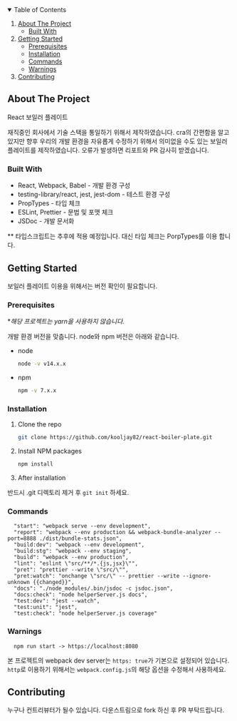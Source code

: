 <!-- TABLE OF CONTENTS -->
<details open="open">
  <summary>Table of Contents</summary>
  <ol>
    <li>
      <a href="#about-the-project">About The Project</a>
      <ul>
        <li><a href="#built-with">Built With</a></li>
      </ul>
    </li>
    <li>
      <a href="#getting-started">Getting Started</a>
      <ul>
        <li><a href="#prerequisites">Prerequisites</a></li>
        <li><a href="#installation">Installation</a></li>
        <li><a href="#commands">Commands</a></li>
        <li><a href="#installation">Warnings</a></li>
      </ul>
    </li>
    <li><a href="#contributing">Contributing</a></li>
  
  </ol>
</details>

<!-- ABOUT THE PROJECT -->

## About The Project

React 보일러 플레이트

재직중인 회사에서 기술 스택을 통일하기 위해서 제작하였습니다. cra의 간편함을 알고 있지만 향후 우리의 개발 환경을 자유롭게 수정하기 위해서 의미없을 수도 있는 보일러 플레이트를 제작하였습니다. 오류가 발생하면 리포트와 PR 감사히 받겠습니다.

### Built With

- React, Webpack, Babel - 개발 환경 구성
- testing-library/react, jest, jest-dom - 테스트 환경 구성
- PropTypes - 타입 체크
- ESLint, Prettier - 문법 및 포맷 체크
- JSDoc - 개발 문서화

\*\* 타입스크립트는 추후에 적용 예정입니다. 대신 타입 체크는 PorpTypes를 이용 합니다.

<!-- GETTING STARTED -->

## Getting Started

보일러 플레이트 이용을 위해서는 버전 확인이 필요합니다.

### Prerequisites

\*_해당 프로젝트는 yarn을 사용하지 않습니다._

개발 환경 버전을 맞춥니다. node와 npm 버전은 아래와 같습니다.

- node

  ```sh
  node -v v14.x.x
  ```

- npm
  ```sh
  npm -v 7.x.x
  ```

### Installation

1. Clone the repo
   ```sh
   git clone https://github.com/kooljay82/react-boiler-plate.git
   ```
2. Install NPM packages
   ```sh
   npm install
   ```
3. After installation

반드시 .git 디렉토리 제거 후 `git init` 하세요.

<!-- COMMANDS -->

### Commands

```
  "start": "webpack serve --env development",
  "report": "webpack --env production && webpack-bundle-analyzer --port=8888 ./dist/bundle-stats.json",
  "build:dev": "webpack --env development",
  "build:stg": "webpack --env staging",
  "build": "webpack --env production",
  "lint": "eslint \"src/**/*.{js,jsx}\"",
  "pret": "prettier --write \"src/\"",
  "pret:watch": "onchange \"src/\" -- prettier --write --ignore-unknown {{changed}}",
  "docs": "./node_modules/.bin/jsdoc -c jsdoc.json",
  "docs:check": "node helperServer.js docs",
  "test:dev": "jest --watch",
  "test:unit": "jest",
  "test:check": "node helperServer.js coverage"
```

<!-- WARNINGS -->

### Warnings

```
  npm run start -> https://localhost:8080
```

본 프로젝트의 webpack dev server는 `https: true`가 기본으로 설정되어 있습니다. `http`로 이용하기 위해서는 `webpack.config.js`의 해당 옵션을 수정해서 사용하세요.

<!-- CONTRIBUTING -->

## Contributing

누구나 컨트리뷰터가 될수 있습니다. 다운스트림으로 fork 하신 후 PR 부탁드립니다.
